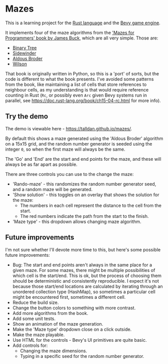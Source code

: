 # Mazes

This is a learning project for the [Rust language](https://www.rust-lang.org/) and the [Bevy game engine](https://bevyengine.org/).

It implements four of the maze algorithms from the ['Mazes for Programmers' book by James Buck](http://www.mazesforprogrammers.com/), which are all very simple. Those are:
- [Binary Tree](https://weblog.jamisbuck.org/2011/2/1/maze-generation-binary-tree-algorithm)
- [Sidewinder](https://weblog.jamisbuck.org/2011/2/3/maze-generation-sidewinder-algorithm)
- [Aldous Broder](https://weblog.jamisbuck.org/2011/1/17/maze-generation-aldous-broder-algorithm)
- [Wilson](https://weblog.jamisbuck.org/2011/1/20/maze-generation-wilson-s-algorithm)

That book is originally written in Python, so this is a 'port' of sorts, but the code is different to what the book presents. I've avoided some patterns from the book, like maintaining a list of cells that store references to neighbour cells, as my understanding is that would require reference counting in Rust (`Rc`, or possibly even `Arc` given Bevy systems run in parallel, see https://doc.rust-lang.org/book/ch15-04-rc.html for more info).

## Try the demo

The demo is viewable here - https://talldan.github.io/mazes/.

By default this shows a maze generated using the 'Aldous Broder' algorithm on a 15x15 grid, and the random number generator is seeded using the integer `0`, so when the first maze will always be the same.

The 'Go' and 'End' are the start and end points for the maze, and these will always be as far apart as possible.

There are three controls you can use to the change the maze:
- 'Rando-maze' - this randomizes the random number generator seed, and a random maze will be generated.
- 'Show solution' - this toggles on an overlay that shows the solution for the maze:
    - The numbers in each cell represent the distance to the cell from the start.
    - The red numbers indicate the path from the start to the finish.
- 'Maze type' - this dropdown allows changing maze algorithm.

## Future improvements

I'm not sure whether I'll devote more time to this, but here's some possible future improvements:

- Bug: The start and end points aren't always in the same place for a given maze. For some mazes, there might be multiple possibilities of which cell is the start/end. This is ok, but the process of choosing them should be deterministic and consistently reproducible. I expect it's not because those start/end locations are calculated by iterating through an unordered collection type (HashMap), so sometimes a particular cell might be encountered first, sometimes a different cell.
- Reduce the build size.
- Change the button colors to something with more contrast.
- Add more algorithms from the book.
- Add some unit tests.
- Show an animation of the maze generation.
- Make the 'Maze type' dropdown close on a click outside.
- Make the maze playable.
- Use HTML for the controls - Bevy's UI primitives are quite basic.
- Add controls for:
    - Changing the maze dimensions.
    - Typing in a specific seed for the random number generator.
